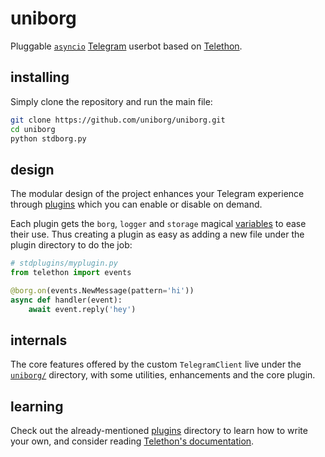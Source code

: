# uniborg

Pluggable [``asyncio``](https://docs.python.org/3/library/asyncio.html)
[Telegram](https://telegram.org) userbot based on
[Telethon](https://github.com/LonamiWebs/Telethon).

## installing

Simply clone the repository and run the main file:
```sh
git clone https://github.com/uniborg/uniborg.git
cd uniborg
python stdborg.py
```

## design

The modular design of the project enhances your Telegram experience
through [plugins](https://github.com/uniborg/uniborg/tree/master/stdplugins)
which you can enable or disable on demand.

Each plugin gets the `borg`, `logger` and `storage` magical
[variables](https://github.com/uniborg/uniborg/blob/4805f2f6de7d734c341bb978318f44323ad525f1/uniborg/uniborg.py#L66-L68)
to ease their use. Thus creating a plugin as easy as adding
a new file under the plugin directory to do the job:

```python
# stdplugins/myplugin.py
from telethon import events

@borg.on(events.NewMessage(pattern='hi'))
async def handler(event):
    await event.reply('hey')
```

## internals

The core features offered by the custom `TelegramClient` live under the
[`uniborg/`](https://github.com/uniborg/uniborg/tree/master/uniborg)
directory, with some utilities, enhancements and the core plugin.

## learning

Check out the already-mentioned
[plugins](https://github.com/uniborg/uniborg/tree/master/stdplugins)
directory to learn how to write your own, and consider reading
[Telethon's documentation](http://telethon.readthedocs.io/).
